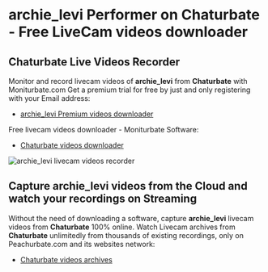 # archie_levi Performer on Chaturbate - Free LiveCam videos downloader

## Chaturbate Live Videos Recorder

Monitor and record livecam videos of **archie_levi** from **Chaturbate** with Moniturbate.com
Get a premium trial for free by just and only registering with your Email address:
* [archie_levi Premium videos downloader](https://moniturbate.com/request-demo-licence-key.html)

Free livecam videos downloader - Moniturbate Software:
* [Chaturbate videos downloader](https://moniturbate.com/moniturbate-download-software.html)

![archie_levi livecam videos recorder](https://peachurnet.com/templates/moniturbate-software.png)


## Capture archie_levi videos from the Cloud and watch your recordings on Streaming

Without the need of downloading a software, capture **archie_levi** livecam videos from **Chaturbate** 100% online.
Watch Livecam archives from **Chaturbate** unlimitedly from thousands of existing recordings, only on Peachurbate.com and its websites network:
* [Chaturbate videos archives](https://peachurnet.com/)